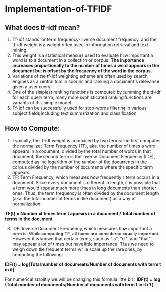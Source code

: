 # Implementation-of-TFIDF

## What does tf-idf mean? 

1. Tf-idf stands for term frequency-inverse document frequency, and the tf-idf weight is a weight often used in information retrieval and text mining. 
2. This weight is a statistical measure used to evaluate how important a word is to a document in a collection or corpus. **The importance increases proportionally to the number of times a word appears in the document but is offset by the frequency of the word in the corpus.**
3. Variations of the tf-idf weighting scheme are often used by search engines as a central tool in scoring and ranking a document's relevance given a user query. 
4. One of the simplest ranking functions is computed by summing the tf-idf for each query term; many more sophisticated ranking functions are variants of this simple model. 
5. Tf-idf can be successfully used for stop-words filtering in various subject fields including text summarization and classification.

## How to Compute: 

1. Typically, the tf-idf weight is composed by two terms: the first computes the normalized Term Frequency (TF), aka. the number of times a word appears in a document, divided by the total number of words in that document; the second term is the Inverse Document Frequency (IDF), computed as the logarithm of the number of the documents in the corpus divided by the number of documents where the specific term appears.
2. TF: Term Frequency, which measures how frequently a term occurs in a document.
Since every document is different in length, it is possible that a term would appear much more times in long documents than shorter ones. Thus, the term frequency is often divided by the document length (aka. the total number of terms in the document) as a way of normalization: 

**TF(t) = Number of times term t appears in a document / Total number of terms in the document**

3. IDF: Inverse Document Frequency, which measures how important a term is.
While computing TF, all terms are considered equally important. However it is known that certain terms, such as "is", "of", and "that", may appear a lot of times but have little importance. Thus we need to weigh down the frequent terms while scale up the rare ones, by computing the following: 

**IDF(t) = log(Total number of documents/Number of documents with term t in it)**

For numerical stabiltiy we will be changing this formula little bit : 
**IDF(t) = log (Total number of documents/Number of documents with term t in it+1 )**
